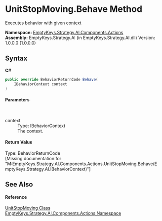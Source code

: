 # UnitStopMoving.Behave Method 
 

Executes behavior with given context

**Namespace:**&nbsp;<a href="N_EmptyKeys_Strategy_AI_Components_Actions">EmptyKeys.Strategy.AI.Components.Actions</a><br />**Assembly:**&nbsp;EmptyKeys.Strategy.AI (in EmptyKeys.Strategy.AI.dll) Version: 1.0.0.0 (1.0.0.0)

## Syntax

**C#**<br />
``` C#
public override BehaviorReturnCode Behave(
	IBehaviorContext context
)
```


#### Parameters
&nbsp;<dl><dt>context</dt><dd>Type: IBehaviorContext<br />The context.</dd></dl>

#### Return Value
Type: BehaviorReturnCode<br />\[Missing <returns> documentation for "M:EmptyKeys.Strategy.AI.Components.Actions.UnitStopMoving.Behave(EmptyKeys.Strategy.AI.IBehaviorContext)"\]

## See Also


#### Reference
<a href="T_EmptyKeys_Strategy_AI_Components_Actions_UnitStopMoving">UnitStopMoving Class</a><br /><a href="N_EmptyKeys_Strategy_AI_Components_Actions">EmptyKeys.Strategy.AI.Components.Actions Namespace</a><br />
